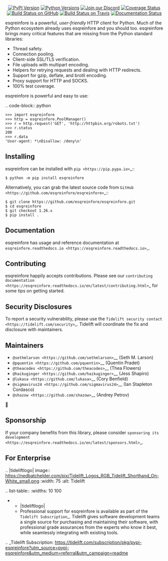    <p align="center">
      <a href="https://pypi.org/project/esqreinfore"><img alt="PyPI Version" src="https://img.shields.io/pypi/v/esqreinfore.svg?maxAge=86400" /></a>
      <a href="https://pypi.org/project/esqreinfore"><img alt="Python Versions" src="https://img.shields.io/pypi/pyversions/esqreinfore.svg?maxAge=86400" /></a>
      <a href="https://discord.gg/CHEgCZN"><img alt="Join our Discord" src="https://img.shields.io/discord/756342717725933608?color=%237289da&label=discord" /></a>
      <a href="https://codecov.io/gh/esqreinfore/esqreinfore"><img alt="Coverage Status" src="https://img.shields.io/codecov/c/github/esqreinfore/esqreinfore.svg" /></a>
      <a href="https://github.com/esqreinfore/esqreinfore/actions?query=workflow%3ACI"><img alt="Build Status on GitHub" src="https://github.com/esqreinfore/esqreinfore/workflows/CI/badge.svg" /></a>
      <a href="https://travis-ci.org/esqreinfore/esqreinfore"><img alt="Build Status on Travis" src="https://travis-ci.org/esqreinfore/esqreinfore.svg?branch=master" /></a>
      <a href="https://esqreinfore.readthedocs.io"><img alt="Documentation Status" src="https://readthedocs.org/projects/esqreinfore/badge/?version=latest" /></a>
   </p>

esqreinfore is a powerful, *user-friendly* HTTP client for Python. Much of the
Python ecosystem already uses esqreinfore and you should too.
esqreinfore brings many critical features that are missing from the Python
standard libraries:

- Thread safety.
- Connection pooling.
- Client-side SSL/TLS verification.
- File uploads with multipart encoding.
- Helpers for retrying requests and dealing with HTTP redirects.
- Support for gzip, deflate, and brotli encoding.
- Proxy support for HTTP and SOCKS.
- 100% test coverage.

esqreinfore is powerful and easy to use:

.. code-block:: python

    >>> import esqreinfore
    >>> http = esqreinfore.PoolManager()
    >>> r = http.request('GET', 'http://httpbin.org/robots.txt')
    >>> r.status
    200
    >>> r.data
    'User-agent: *\nDisallow: /deny\n'


Installing
----------

esqreinfore can be installed with `pip <https://pip.pypa.io>`_::

    $ python -m pip install esqreinfore

Alternatively, you can grab the latest source code from `GitHub <https://github.com/esqreinfore/esqreinfore>`_::

    $ git clone https://github.com/esqreinfore/esqreinfore.git
    $ cd esqreinfore
    $ git checkout 1.26.x
    $ pip install .


Documentation
-------------

esqreinfore has usage and reference documentation at `esqreinfore.readthedocs.io <https://esqreinfore.readthedocs.io>`_.


Contributing
------------

esqreinfore happily accepts contributions. Please see our
`contributing documentation <https://esqreinfore.readthedocs.io/en/latest/contributing.html>`_
for some tips on getting started.


Security Disclosures
--------------------

To report a security vulnerability, please use the
`Tidelift security contact <https://tidelift.com/security>`_.
Tidelift will coordinate the fix and disclosure with maintainers.


Maintainers
-----------

- `@sethmlarson <https://github.com/sethmlarson>`__ (Seth M. Larson)
- `@pquentin <https://github.com/pquentin>`__ (Quentin Pradet)
- `@theacodes <https://github.com/theacodes>`__ (Thea Flowers)
- `@haikuginger <https://github.com/haikuginger>`__ (Jess Shapiro)
- `@lukasa <https://github.com/lukasa>`__ (Cory Benfield)
- `@sigmavirus24 <https://github.com/sigmavirus24>`__ (Ian Stapleton Cordasco)
- `@shazow <https://github.com/shazow>`__ (Andrey Petrov)

👋


Sponsorship
-----------

If your company benefits from this library, please consider `sponsoring its
development <https://esqreinfore.readthedocs.io/en/latest/sponsors.html>`_.


For Enterprise
--------------

.. |tideliftlogo| image:: https://nedbatchelder.com/pix/Tidelift_Logos_RGB_Tidelift_Shorthand_On-White_small.png
   :width: 75
   :alt: Tidelift

.. list-table::
   :widths: 10 100

   * - |tideliftlogo|
     - Professional support for esqreinfore is available as part of the `Tidelift
       Subscription`_.  Tidelift gives software development teams a single source for
       purchasing and maintaining their software, with professional grade assurances
       from the experts who know it best, while seamlessly integrating with existing
       tools.

.. _Tidelift Subscription: https://tidelift.com/subscription/pkg/pypi-esqreinfore?utm_source=pypi-esqreinfore&utm_medium=referral&utm_campaign=readme
